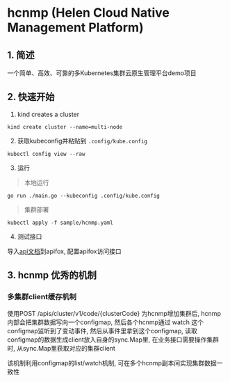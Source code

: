 # hcnmp (Helen Cloud Native Management Platform)

## 1. 简述
一个简单、高效、可靠的多Kubernetes集群云原生管理平台demo项目

## 2. 快速开始
1. kind creates a cluster
```shell
kind create cluster --name=multi-node
```

2. 获取kubeconfig并粘贴到 `.config/kube.config`
```shell
kubectl config view --raw
```

3. 运行

> 本地运行
```shell
go run ./main.go --kubeconfig .config/kube.config
```

> 集群部署
```shell
kubectl apply -f sample/hcnmp.yaml
```

4. 测试接口

导入[api文档](hcnmp.openapi.json)到apifox, 配置apifox访问接口

## 3. hcnmp 优秀的机制
### 多集群client缓存机制
使用POST /apis/cluster/v1/code/{clusterCode} 为hcnmp增加集群后, hcnmp内部会把集群数据写向一个configmap, 然后各个hcnmp通过 watch 这个configmap监听到了变动事件, 然后从事件里拿到这个configmap, 读取configmap的数据生成client放入自身的sync.Map里, 在业务接口需要操作集群时, 从sync.Map里获取对应的集群client

该机制利用configmap的list/watch机制, 可在多个hcnmp副本间实现集群数据一致性
